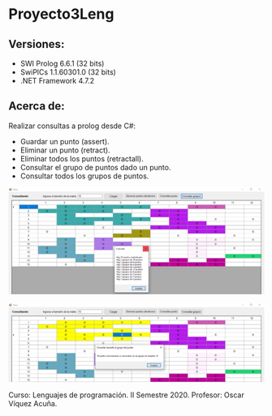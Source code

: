 # Proyecto3Leng

## Versiones:
* SWI Prolog 6.6.1 (32 bits)
* SwiPlCs 1.1.60301.0 (32 bits)
* .NET Framework 4.7.2

## Acerca de:
Realizar consultas a prolog desde C#: 
* Guardar un punto (assert).
* Eliminar un punto (retract).
* Eliminar todos los puntos (retractall).
* Consultar el grupo de puntos dado un punto. 
* Consultar todos los grupos de puntos.

![s1](img/output1.png)

![s2](img/output2.png)

Curso: Lenguajes de programación.
II Semestre 2020.
Profesor: Oscar Víquez Acuña.